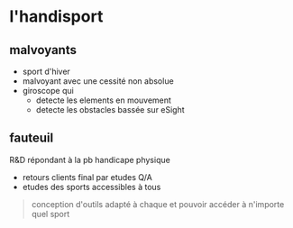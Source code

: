 # l'handisport

## malvoyants
- sport d'hiver
- malvoyant avec une cessité non absolue
- giroscope qui
    - detecte les elements en mouvement
    - detecte les obstacles
 bassée sur eSight

## fauteuil
R&D répondant à la pb handicape physique
- retours clients final par etudes Q/A
- etudes des sports accessibles à tous
> conception d'outils adapté à chaque et pouvoir accéder à n'importe quel sport
